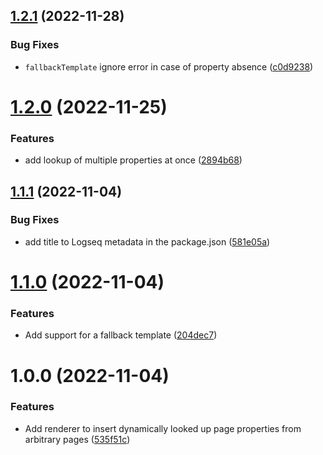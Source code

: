 ## [1.2.1](https://github.com/peanball/logseq-dynamic-lookup/compare/v1.2.0...v1.2.1) (2022-11-28)


### Bug Fixes

* `fallbackTemplate` ignore error in case of property absence ([c0d9238](https://github.com/peanball/logseq-dynamic-lookup/commit/c0d92385c2a38c29589a167bb7d3e959c6aa4461))

# [1.2.0](https://github.com/peanball/logseq-dynamic-lookup/compare/v1.1.1...v1.2.0) (2022-11-25)


### Features

* add lookup of multiple properties at once ([2894b68](https://github.com/peanball/logseq-dynamic-lookup/commit/2894b68aca6498f3eac4672bc15b39ee291e732e))

## [1.1.1](https://github.com/peanball/logseq-dynamic-lookup/compare/v1.1.0...v1.1.1) (2022-11-04)


### Bug Fixes

* add title to Logseq metadata in the package.json ([581e05a](https://github.com/peanball/logseq-dynamic-lookup/commit/581e05adcf6f8661bad6d9de41ee58fe1859413d))

# [1.1.0](https://github.com/peanball/logseq-dynamic-lookup/compare/v1.0.0...v1.1.0) (2022-11-04)


### Features

* Add support for a fallback template ([204dec7](https://github.com/peanball/logseq-dynamic-lookup/commit/204dec70c9532a9d2d09fe13c57f859e2cb70e4d))

# 1.0.0 (2022-11-04)


### Features

* Add renderer to insert dynamically looked up page properties from arbitrary pages ([535f51c](https://github.com/peanball/logseq-dynamic-lookup/commit/535f51cbb66b776c8116b0fdf8d49a947c241d13))
